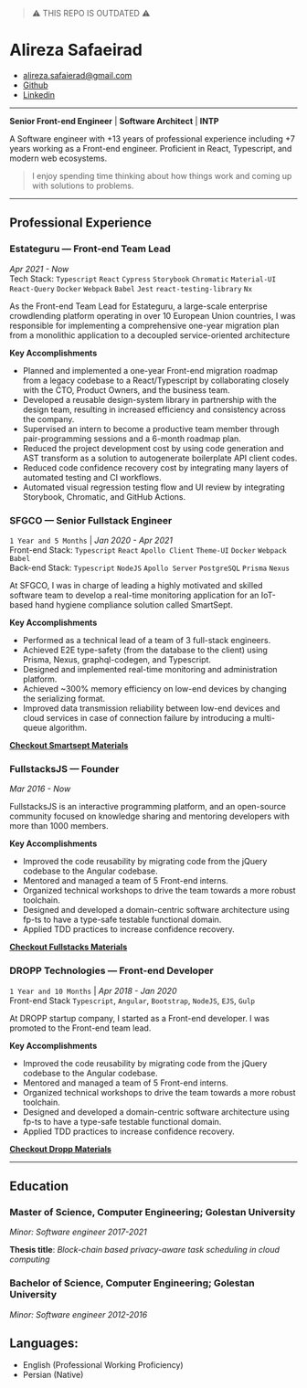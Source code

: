 > ⚠️ THIS REPO IS OUTDATED ⚠️

<!-- omit in toc -->
# Alireza Safaeirad
* alireza.safaierad@gmail.com
* [Github](https://github.com/ASafaeirad)
* [Linkedin](https://www.linkedin.com/in/ASafaeirad)

---

**Senior Front-end Engineer** | **Software Architect** | **INTP**

A Software engineer with +13 years of professional experience including +7 years working as a Front-end engineer. Proficient  in React, Typescript, and modern web ecosystems.


> I enjoy spending time thinking about how things work and coming up with solutions to problems.

---

## Professional Experience

### Estateguru — Front-end Team Lead
_Apr 2021 - Now_\
Tech Stack: `Typescript` `React` `Cypress` `Storybook` `Chromatic` `Material-UI` `React-Query` `Docker` `Webpack` `Babel` `Jest` `react-testing-library` `Nx`

As the Front-end Team Lead for Estateguru, a large-scale enterprise crowdlending platform operating in over 10 European Union countries, I was responsible for implementing a comprehensive one-year migration plan from a monolithic application to a decoupled service-oriented architecture

**Key Accomplishments**

- Planned and implemented a one-year Front-end migration roadmap from a legacy codebase to a React/Typescript by collaborating closely with the CTO, Product Owners, and the business team.
- Developed a reusable design-system library in partnership with the design team, resulting in increased efficiency and consistency across the company.
- Supervised an intern to become a productive team member through pair-programming sessions and a 6-month roadmap plan.
- Reduced the project development cost by using code generation and AST transform as a solution to autogenerate boilerplate API client codes.
- Reduced code confidence recovery cost by integrating many layers of automated testing and CI workflows.
- Automated visual regression testing flow and UI review by integrating Storybook, Chromatic, and GitHub Actions.


### SFGCO — Senior Fullstack Engineer
`1 Year and 5 Months` | _Jan 2020 - Apr 2021_\
Front-end Stack: `Typescript` `React` `Apollo Client` `Theme-UI` `Docker` `Webpack` `Babel` \
Back-end Stack: `Typescript` `NodeJS` `Apollo Server` `PostgreSQL` `Prisma` `Nexus`

At SFGCO, I was in charge of leading a highly motivated and skilled software team to develop a real-time monitoring application for an IoT-based hand hygiene compliance solution called SmartSept.

**Key Accomplishments**

- Performed as a technical lead of a team of 3 full-stack engineers.
- Achieved E2E type-safety (from the database to the client) using Prisma, Nexus, graphql-codegen, and Typescript.
- Designed and implemented real-time monitoring and administration platform.
- Achieved ~300% memory efficiency on low-end devices by changing the serializing format.
- Improved data transmission reliability between low-end devices and cloud services in case of connection failure by introducing a multi-queue algorithm.

**[Checkout Smartsept Materials](./projects/smartsept.md)**

### FullstacksJS — Founder
_Mar 2016 - Now_

FullstacksJS is an interactive programming platform, and an open-source community focused on knowledge sharing and mentoring developers with more than 1000 members.

**Key Accomplishments**

- Improved the code reusability by migrating code from the jQuery codebase to the Angular codebase.
- Mentored and managed a team of 5 Front-end interns.
- Organized technical workshops to drive the team towards a more robust toolchain.
- Designed and developed a domain-centric software architecture using fp-ts to have a type-safe testable functional domain.
- Applied TDD practices to increase confidence recovery.

**[Checkout Fullstacks Materials](./projects/fullstacks-app.md)**

### DROPP Technologies — Front-end Developer
`1 Year and 10 Months` | _Apr 2018 - Jan 2020_ \
Front-end Stack `Typescript`, `Angular`, `Bootstrap`, `NodeJS`, `EJS`, `Gulp`

At DROPP startup company, I started as a Front-end developer. I was promoted to the Front-end team lead.

**Key Accomplishments**

-   Improved the code reusability by migrating code from the jQuery codebase to the Angular codebase.
-   Mentored and managed a team of 5 Front-end interns.
-   Organized technical workshops to drive the team towards a more robust toolchain.
-   Designed and developed a domain-centric software architecture using fp-ts to have a type-safe testable functional domain.
-   Applied TDD practices to increase confidence recovery.

**[Checkout Dropp Materials](./projects/dropp.md)**

---

## Education

### Master of Science, Computer Engineering; Golestan University
*Minor: Software engineer 2017-2021*

**Thesis title**: *Block-chain based privacy-aware task scheduling in cloud computing*

### Bachelor of Science, Computer Engineering; Golestan University
*Minor: Software engineer 2012-2016*

## Languages:
* English (Professional Working Proficiency)
* Persian (Native)
